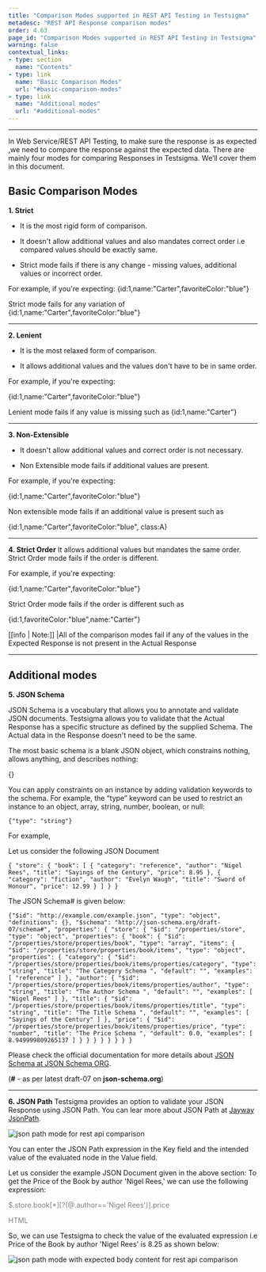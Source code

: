 ```yaml
---
title: "Comparison Modes supported in REST API Testing in Testsigma"
metadesc: "REST API Response comparison modes"
order: 4.63
page_id: "Comparison Modes supported in REST API Testing in Testsigma"
warning: false
contextual_links:
- type: section
  name: "Contents" 
- type: link
  name: "Basic Comparison Modes"
  url: "#basic-comparison-modes"
- type: link
  name: "Additional modes"
  url: "#additional-modes"
---
```


---
In Web Service/REST API Testing, to make sure the response is as expected ,we need to compare the response against the expected data. There are mainly four modes for comparing Responses in Testsigma. We’ll cover them in this document.
 
## **Basic Comparison Modes**
**1. Strict**
   * It is the most rigid form of comparison.
  
   * It doesn't allow additional values and also mandates correct order i.e compared values should be exactly same.
 
   * Strict mode fails if there is any change - missing values, additional values or incorrect order.

 
For example, if you're expecting:
{id:1,name:"Carter",favoriteColor:"blue"}
 
Strict mode fails for any variation of {id:1,name:"Carter",favoriteColor:"blue"}

---

**2. Lenient**

   * It is the most relaxed form of comparison.
  
   * It allows additional values and the values don't have to be in same order.
 
For example, if you're expecting:

{id:1,name:"Carter",favoriteColor:"blue"}
 
Lenient mode fails if any value is missing such as {id:1,name:"Carter"}

---

**3. Non-Extensible**
   * It doesn't allow additional values and correct order is not necessary.
 
   * Non Extensible mode fails if additional values are present.
 
For example, if you're expecting:

{id:1,name:"Carter",favoriteColor:"blue"}
 
Non extensible mode fails if an additional value is present such as

{id:1,name:"Carter",favoriteColor:"blue", class:A}

---

**4. Strict Order**
It allows additional values but mandates the same order.
Strict Order mode fails if the order is different.
 
For example, if you're expecting:

{id:1,name:"Carter",favoriteColor:"blue"}
 
Strict Order mode fails if the order is different such as 

{id:1,favoriteColor:"blue",name:"Carter"}

[[info | Note:]] 
|All of the comparison modes fail if any of the values in the Expected Response is not present in the Actual Response

---

## **Additional modes**

**5. JSON Schema**
   
JSON Schema is a vocabulary that allows you to annotate and validate JSON documents. Testsigma allows you to validate that the Actual Response has a specific structure as defined by the supplied Schema. The Actual data in the Response doesn't need to be the same.
 
The most basic schema is a blank JSON object, which constrains nothing, allows anything, and describes nothing:

{}

You can apply constraints on an instance by adding validation keywords to the schema. For example, the “type” keyword can be used to restrict an instance to an object, array, string, number, boolean, or null:

`{"type": "string"}`
 
For example,

Let us consider the following JSON Document

`{ "store": { "book": [ { "category": "reference", "author": "Nigel Rees", "title": "Sayings of the Century", "price": 8.95 }, { "category": "fiction", "author": "Evelyn Waugh", "title": "Sword of Honour", "price": 12.99 } ] } }` 
 
The JSON Schema# is given below:

`{"$id": "http://example.com/example.json", "type": "object", "definitions": {}, "$schema": "http://json-schema.org/draft-07/schema#", "properties": { "store": { "$id": "/properties/store", "type": "object", "properties": { "book": { "$id": "/properties/store/properties/book", "type": "array", "items": { "$id": "/properties/store/properties/book/items", "type": "object", "properties": { "category": { "$id": "/properties/store/properties/book/items/properties/category", "type": "string", "title": "The Category Schema ", "default": "", "examples": [ "reference" ] }, "author": { "$id": "/properties/store/properties/book/items/properties/author", "type": "string", "title": "The Author Schema ", "default": "", "examples": [ "Nigel Rees" ] }, "title": { "$id": "/properties/store/properties/book/items/properties/title", "type": "string", "title": "The Title Schema ", "default": "", "examples": [ "Sayings of the Century" ] }, "price": { "$id": "/properties/store/properties/book/items/properties/price", "type": "number", "title": "The Price Schema ", "default": 0.0, "examples": [ 8.949999809265137 ] } } } } } } } }`

 
Please check the official documentation for more details about [JSON Schema at JSON Schema ORG](http://json-schema.org/).

(**#** - as per latest draft-07 on **json-schema.org**)

---

**6. JSON Path**
Testsigma provides an option to validate your JSON Response using JSON Path. You can lear more about JSON Path at [Jayway JsonPath](https://github.com/json-path/JsonPath).
 
![ json path mode for rest api comparison](https://docs.testsigma.com/images/comparision-types/json-path-rest-api-comparison-modes.png)

You can enter the JSON Path expression in the Key field and the intended value of the evaluated node in the Value field.
 
Let us consider the example JSON Document given in the above section:
To get the Price of the Book by author 'Nigel Rees,' we can use the following expression:

<span style="color:grey">$.store.book[*][?(@.author=='Nigel Rees')].price</span>


<span style="color:grey">HTML</span>
 
So, we can use Testsigma to check the value of the evaluated expression i.e Price of the Book by author 'Nigel Rees' is 8.25 as shown below:

![json path mode with expected body content for rest api comparison](https://docs.testsigma.com/images/comparision-types/json-path-with-expected-body-content-rest-api-comparison-modes.png)